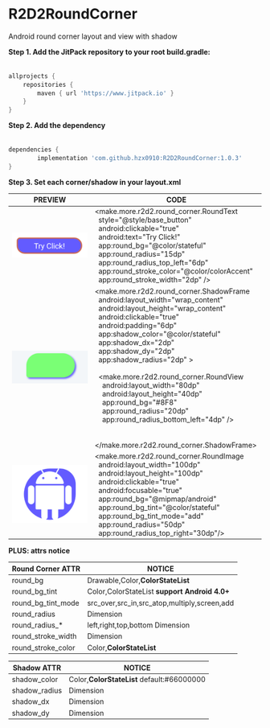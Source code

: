 # R2D2RoundCorner

Android round corner layout and view with shadow

**Step 1. Add the JitPack repository to your root build.gradle:**
```groovy

allprojects {
    repositories {
        maven { url 'https://www.jitpack.io' }
    }
}
```

**Step 2. Add the dependency**
```groovy

dependencies {
        implementation 'com.github.hzx0910:R2D2RoundCorner:1.0.3'
}
```

**Step 3. Set each corner/shadow in your layout.xml**

|  PREVIEW   | CODE  |
|  ----  | ----  |
| ![avatar](preview/1.png)  | &lt;make.more.r2d2.round_corner.RoundText <br /> &nbsp; style="@style/base_button" <br /> &nbsp; android:clickable="true" <br /> &nbsp; android:text="Try Click!" <br /> &nbsp; app:round_bg="@color/stateful" <br /> &nbsp; app:round_radius="15dp" <br /> &nbsp; app:round_radius_top_left="6dp" <br /> &nbsp; app:round_stroke_color="@color/colorAccent" <br /> &nbsp; app:round_stroke_width="2dp" /&gt;|
| ![avatar](preview/2.png)  | &lt;make.more.r2d2.round_corner.ShadowFrame <br /> &nbsp; android:layout_width="wrap_content" <br /> &nbsp; android:layout_height="wrap_content" <br /> &nbsp; android:clickable="true" <br /> &nbsp; android:padding="6dp" <br /> &nbsp; app:shadow_color="@color/stateful" <br /> &nbsp; app:shadow_dx="2dp" <br /> &nbsp; app:shadow_dy="2dp" <br /> &nbsp; app:shadow_radius="2dp" &gt;   <br /><br /> &nbsp; &lt;make.more.r2d2.round_corner.RoundView <br /> &nbsp; &nbsp; android:layout_width="80dp" <br /> &nbsp; &nbsp; android:layout_height="40dp" <br /> &nbsp; &nbsp; app:round_bg="#8F8" <br /> &nbsp; &nbsp; app:round_radius="20dp" <br /> &nbsp; &nbsp; app:round_radius_bottom_left="4dp" /&gt; <br /> <br /> &nbsp; &lt;/make.more.r2d2.round_corner.ShadowFrame&gt; |
| ![avatar](preview/3.png)  | &lt;make.more.r2d2.round_corner.RoundImage <br /> &nbsp; android:layout_width="100dp" <br /> &nbsp; android:layout_height="100dp" <br /> &nbsp; android:clickable="true" <br /> &nbsp; android:focusable="true" <br /> &nbsp; app:round_bg="@mipmap/android" <br /> &nbsp; app:round_bg_tint="@color/stateful" <br /> &nbsp; app:round_bg_tint_mode="add" <br /> &nbsp; app:round_radius="50dp" <br /> &nbsp; app:round_radius_top_right="30dp"/&gt; |

**PLUS: attrs notice**

| Round Corner ATTR | NOTICE |
|  ----  | ----  |
| round_bg | Drawable,Color,**ColorStateList** |
| round_bg_tint | Color,ColorStateList **support Android 4.0+** |
| round_bg_tint_mode | src_over,src_in,src_atop,multiply,screen,add |
| round_radius | Dimension |
| round_radius_* | left,right,top,bottom Dimension |
| round_stroke_width | Dimension |
| round_stroke_color | Color,**ColorStateList** |

| Shadow ATTR | NOTICE |
|  ----  | ----  |
| shadow_color | Color,**ColorStateList** default:#66000000 |
| shadow_radius | Dimension |
| shadow_dx | Dimension |
| shadow_dy | Dimension |
